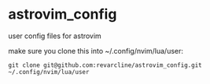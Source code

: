 # astrovim_config
user config files for astrovim

make sure you clone this into ~/.config/nvim/lua/user:
```
git clone git@github.com:revarcline/astrovim_config.git  ~/.config/nvim/lua/user
```
